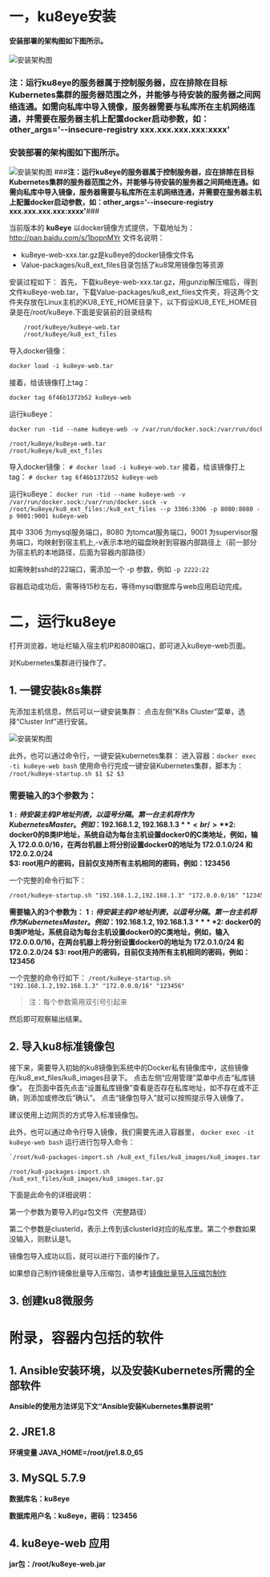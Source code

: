 # 一，ku8eye安装

#### 安装部署的架构图如下图所示。
![安装架构图](res/cluster_setup_arch.jpg)
### **注：运行ku8eye的服务器属于控制服务器，应在排除在目标Kubernetes集群的服务器范围之外，并能够与待安装的服务器之间网络连通。如需向私库中导入镜像，服务器需要与私库所在主机网络连通，并需要在服务器主机上配置docker启动参数，如：other_args='--insecure-registry xxx.xxx.xxx.xxx:xxxx'** ####  

### 安装部署的架构图如下图所示。
![安装架构图](res/cluster_setup_arch.jpg)
###**注：运行ku8eye的服务器属于控制服务器，应在排除在目标Kubernetes集群的服务器范围之外，并能够与待安装的服务器之间网络连通。如需向私库中导入镜像，服务器需要与私库所在主机网络连通，并需要在服务器主机上配置docker启动参数，如：other_args='--insecure-registry xxx.xxx.xxx.xxx:xxxx'**###  


当前版本的 **ku8eye** 以docker镜像方式提供，下载地址为：
http://pan.baidu.com/s/1bopnMYr
文件名说明：

 - ku8eye-web-xxx.tar.gz是ku8eye的docker镜像文件名
 - Value-packages/ku8_ext_files目录包括了ku8常用镜像包等资源

安装过程如下：
首先，下载ku8eye-web-xxx.tar.gz，用gunzip解压缩后，得到文件ku8eye-web.tar，下载Value-packages/ku8_ext_files文件夹，将这两个文件夹存放在Linux主机的KU8_EYE_HOME目录下，以下假设KU8_EYE_HOME目录是在/root/ku8eye.下面是安装前的目录结构

```xml
    /root/ku8eye/ku8eye-web.tar
    /root/ku8eye/ku8_ext_files
```
导入docker镜像：
```xml
docker load -i ku8eye-web.tar
```
接着，给该镜像打上tag：
```xml
docker tag 6f46b1372b52 ku8eye-web
```

运行ku8eye： 
```xml
docker run -tid --name ku8eye-web -v /var/run/docker.sock:/var/run/docker.sock -v /root/ku8eye/ku8_ext_files:/ku8_ext_files --p 3306:3306 -p 8080:8080 -p 9001:9001 ku8eye-web
```

    /root/ku8eye/ku8eye-web.tar
    /root/ku8eye/ku8_ext_files

导入docker镜像：
`# docker load -i ku8eye-web.tar`
接着，给该镜像打上tag：
`# docker tag 6f46b1372b52 ku8eye-web`

运行ku8eye：
`docker run -tid --name ku8eye-web -v /var/run/docker.sock:/var/run/docker.sock -v /root/ku8eye/ku8_ext_files:/ku8_ext_files --p 3306:3306 -p 8080:8080 -p 9001:9001 ku8eye-web`

其中 3306 为mysql服务端口，8080 为tomcat服务端口，9001 为supervisor服务端口，均映射到宿主机上,-v表示本地的磁盘映射到容器内部路径上（前一部分为宿主机的本地路径，后面为容器内部路径）

如需映射sshd的22端口，需添加一个 -p 参数，例如 `-p 2222:22`

容器启动成功后，需等待15秒左右，等待mysql数据库与web应用启动完成。





# 二，运行ku8eye
打开浏览器，地址栏输入宿主机IP和8080端口，即可进入ku8eye-web页面。

对Kubernetes集群进行操作了。
## 1. 一键安装k8s集群
先添加主机信息，然后可以一键安装集群：
点击左侧“K8s Cluster”菜单，选择“Cluster Inf”进行安装。

![安装架构图](res/ku8eye-web_setup_page01.png)

此外，也可以通过命令行，一键安装kubernetes集群：
进入容器：`docker exec -ti ku8eye-web bash`
使用命令行完成一键安装Kubernetes集群，脚本为：
`/root/ku8eye-startup.sh $1 $2 $3`

### 需要输入的3个参数为：<br/>
**$1: 待安装主机IP地址列表，以逗号分隔。第一台主机将作为Kubernetes Master。例如：192.168.1.2,192.168.1.3**<br/>
**$2: docker0的B类IP地址，系统自动为每台主机设置docker0的C类地址，例如，输入 172.0.0.0/16，在两台机器上将分别设置docker0的地址为 172.0.1.0/24 和 172.0.2.0/24**<br/>
**$3: root用户的密码，目前仅支持所有主机相同的密码，例如：123456**

一个完整的命令行如下：
```xml
/root/ku8eye-startup.sh "192.168.1.2,192.168.1.3" "172.0.0.0/16" "123456"
```

**需要输入的3个参数为：**
**$1: 待安装主机IP地址列表，以逗号分隔。第一台主机将作为Kubernetes Master。例如：192.168.1.2,192.168.1.3**
**$2: docker0的B类IP地址，系统自动为每台主机设置docker0的C类地址，例如，输入 172.0.0.0/16，在两台机器上将分别设置docker0的地址为 172.0.1.0/24 和 172.0.2.0/24**
**$3: root用户的密码，目前仅支持所有主机相同的密码，例如：123456**

一个完整的命令行如下：
`/root/ku8eye-startup.sh "192.168.1.2,192.168.1.3" "172.0.0.0/16" "123456"`

> 注：每个参数需用双引号引起来

然后即可观察输出结果。

## 2. 导入ku8标准镜像包
接下来，需要导入初始的ku8镜像到系统中的Docker私有镜像库中，这些镜像在/ku8_ext_files/ku8_images目录下。
点击左侧“应用管理”菜单中点击“私库镜像”。
在页面中首先点击“设置私库镜像”查看是否存在私库地址，如不存在或不正确，则添加或修改后“确认”。
点击“镜像包导入”就可以按照提示导入镜像了。

建议使用上边网页的方式导入标准镜像包。

此外，也可以通过命令行导入镜像，我们需要先进入容器里，
`docker exec -it ku8eye-web bash`
运行进行包导入命令：

```xml
`/root/ku8-packages-import.sh /ku8_ext_files/ku8_images/ku8_images.tar.gz`
```

`/root/ku8-packages-import.sh /ku8_ext_files/ku8_images/ku8_images.tar.gz`


下面是此命令的详细说明：

第一个参数为要导入的gz包文件（完整路径）

第二个参数是clusterId，表示上传到该clusterId对应的私库里。第二个参数如果没输入，则默认是1。

镜像包导入成功以后，就可以进行下面的操作了。

如果想自己制作镜像批量导入压缩包，请参考[镜像批量导入压缩包制作](doc/ku8-images-file-make-guide.md)

## 3. 创建ku8微服务

# 附录，容器内包括的软件
## 1. Ansible安装环境，以及安装Kubernetes所需的全部软件
**Ansible的使用方法详见下文“Ansible安装Kubernetes集群说明”**
## 2. JRE1.8
**环境变量 JAVA_HOME=/root/jre1.8.0_65**
## 3. MySQL 5.7.9
**数据库名：ku8eye**

**数据库用户名：ku8eye，密码：123456**
## 4. ku8eye-web 应用
**jar包：/root/ku8eye-web.jar**
